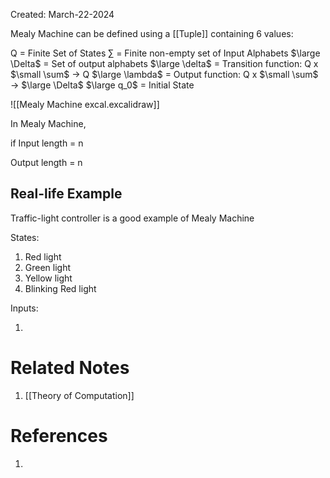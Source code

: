 Created: March-22-2024

Mealy Machine can be defined using a [[Tuple]] containing 6 values:

Q = Finite Set of States
$\sum$ = Finite non-empty set of Input Alphabets
$\large \Delta$ = Set of output alphabets
$\large \delta$ = Transition function: Q x $\small \sum$ $\longrightarrow$ Q
$\large \lambda$ = Output function: Q x $\small \sum$ $\longrightarrow$ $\large \Delta$
$\large q_0$ = Initial State

![[Mealy Machine excal.excalidraw]]

In Mealy Machine,

if Input length = n

Output length = n
## Real-life Example

Traffic-light controller is a good example of Mealy Machine

States:

1. Red light
2. Green light
3. Yellow light
4. Blinking Red light

Inputs:

1. 
# Related Notes

1. [[Theory of Computation]]
# References

1. 